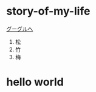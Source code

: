 # story-of-my-life
<!DOCTYPE html>
<html>
  <head>
    <meta charset="utf-8">
    <title>Progate</title>
    <link rel="stylesheet" href="stylesheet.css">
  </head>
  <body>
 <a href="https://google.com">グーグルへ</a>
  <ol>
    <li>松</li>
    <li>竹</li>
    <li>梅</li>
  </ol>
  <h1>hello world</h1>
  </body>
</html>
